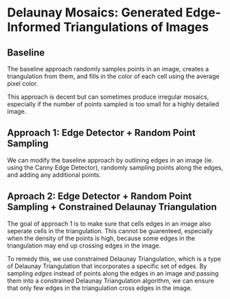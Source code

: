 # Delaunay Mosaics: Generated Edge-Informed Triangulations of Images

## Baseline
The baseline approach randomly samples points in an image, creates a triangulation from them, and fills in the color of each cell using the average pixel color. 

This approach is decent but can sometimes produce irregular mosaics, especially if the number of points sampled is too small for a highly detailed image. 

## Approach 1: Edge Detector + Random Point Sampling
We can modify the baseline approach by outlining edges in an image (ie. using the Canny Edge Detector), randomly sampling points along the edges, and adding any additional points. 

## Aproach 2: Edge Detector + Random Point Sampling + Constrained Delaunay Triangulation
The goal of approach 1 is to make sure that cells edges in an image also seperate cells in the triangulation. This cannot be guarenteed, especially when the density of the points is high, because some edges in the triangulation may end up crossing edges in the image.

To remedy this, we use constrained Delaunay Triangulation, which is a type of Delaunay Triangulation that incorporates a specific set of edges. By sampling *edges* instead of points along the edges in an image and passing them into a constrained Delaunay Triangulation algorithm, we can ensure that only few edges in the triangulation cross edges in the image.
